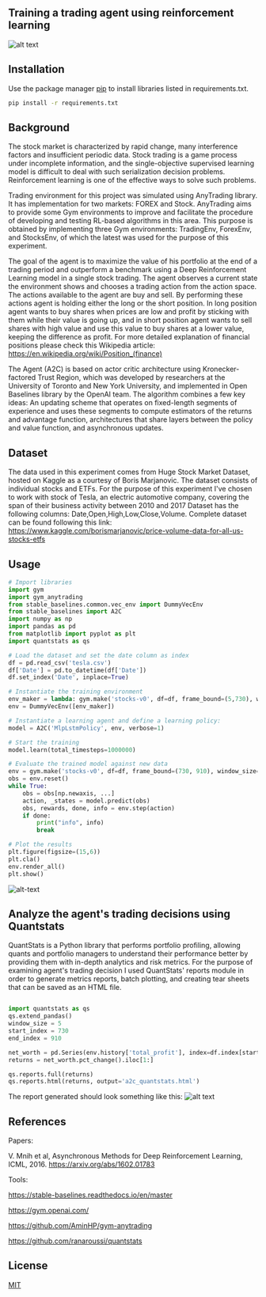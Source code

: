 ## Training a trading agent using reinforcement learning

![alt text](https://www.fairobserver.com/wp-content/uploads/2020/03/markets-2.jpg)

## Installation

Use the package manager [pip](https://pip.pypa.io/en/stable/) to install libraries listed in requirements.txt.

```bash
pip install -r requirements.txt

```

## Background

The stock market is characterized by rapid change, many interference factors and insufficient periodic data. Stock trading is a game process under
incomplete information, and the single-objective supervised learning model
is difficult to deal with such serialization decision problems. Reinforcement
learning is one of the effective ways to solve such problems.

Trading environment for this project was simulated using AnyTrading library. It has implementation for two markets: FOREX and Stock. AnyTrading aims to provide some Gym environments to improve and facilitate the procedure of developing and testing RL-based algorithms in this area. This purpose is obtained by implementing three Gym environments: TradingEnv, ForexEnv, and StocksEnv, of which the latest was used for the purpose of this experiment.

The goal of the agent is to maximize the value of his portfolio at the end of a trading period and outperform a benchmark using a Deep Reinforcement Learning model in a single stock trading. The agent observes a current state the environment shows and chooses a trading action from the action space. The actions available to the agent are buy and sell. By performing these actions agent is holding either the long or the short position. In long position agent wants to buy shares when prices are low and profit by sticking with them while their value is going up, and in short position agent wants to sell shares with high value and use this value to buy shares at a lower value, keeping the difference as profit.
For more detailed explanation of financial positions please check this Wikipedia article:
https://en.wikipedia.org/wiki/Position_(finance)

The Agent (A2C) is based on actor critic architecture using Kronecker-factored Trust Region, which was developed by researchers at the University of Toronto and New York University, and implemented in Open Baselines library by the OpenAI team. The algorithm combines a few key ideas:
An updating scheme that operates on fixed-length segments of experience and uses these segments to compute estimators of the returns and advantage function, architectures that share layers between the policy and value function, and asynchronous updates.

## Dataset
The data used in this experiment comes from Huge Stock Market Dataset, hosted on Kaggle as a courtesy of Boris Marjanovic. The dataset consists of individual stocks and ETFs. For the purpose of this experiment I've chosen to work with stock of Tesla, an electric automotive company, covering the span of their business activity between 2010 and 2017 Dataset has the following columns: Date,Open,High,Low,Close,Volume. Complete dataset can be found following this link:
https://www.kaggle.com/borismarjanovic/price-volume-data-for-all-us-stocks-etfs

## Usage

```python
# Import libraries
import gym
import gym_anytrading
from stable_baselines.common.vec_env import DummyVecEnv
from stable_baselines import A2C
import numpy as np
import pandas as pd
from matplotlib import pyplot as plt
import quantstats as qs

# Load the dataset and set the date column as index
df = pd.read_csv('tesla.csv')
df['Date'] = pd.to_datetime(df['Date'])
df.set_index('Date', inplace=True)

# Instantiate the training environment
env_maker = lambda: gym.make('stocks-v0', df=df, frame_bound=(5,730), window_size=5)
env = DummyVecEnv([env_maker])

# Instantiate a learning agent and define a learning policy:
model = A2C('MlpLstmPolicy', env, verbose=1)

# Start the training
model.learn(total_timesteps=1000000)

# Evaluate the trained model against new data
env = gym.make('stocks-v0', df=df, frame_bound=(730, 910), window_size=5)
obs = env.reset()
while True:
    obs = obs[np.newaxis, ...]
    action, _states = model.predict(obs)
    obs, rewards, done, info = env.step(action)
    if done:
        print("info", info)
        break

# Plot the results
plt.figure(figsize=(15,6))
plt.cla()
env.render_all()
plt.show()
```
![alt-text](https://github.com/AminHP/gym-anytrading/raw/master/docs/output_14_1.png)


## Analyze the agent's trading decisions using Quantstats

QuantStats is a Python library that performs portfolio profiling, allowing quants and portfolio managers to understand their performance better by providing them with in-depth analytics and risk metrics. For the purpose of examining  agent's trading decision I used QuantStats' reports module in order to generate metrics reports, batch plotting, and creating tear sheets that can be saved as an HTML file.

```python

import quantstats as qs
qs.extend_pandas()
window_size = 5
start_index = 730
end_index = 910

net_worth = pd.Series(env.history['total_profit'], index=df.index[start_index+1:end_index])
returns = net_worth.pct_change().iloc[1:]

qs.reports.full(returns)
qs.reports.html(returns, output='a2c_quantstats.html')
```
The report generated should look something like this:
![alt text](https://github.com/ranaroussi/quantstats/raw/main/docs/report.jpg?raw=true)


## References
Papers:

V. Mnih et al, Asynchronous Methods for Deep Reinforcement Learning, ICML, 2016. 
https://arxiv.org/abs/1602.01783

Tools:

https://stable-baselines.readthedocs.io/en/master

https://gym.openai.com/

https://github.com/AminHP/gym-anytrading

https://github.com/ranaroussi/quantstats


## License
[MIT](https://choosealicense.com/licenses/mit/)
